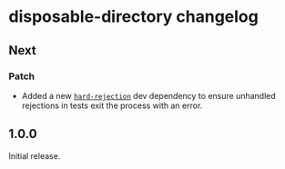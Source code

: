 # disposable-directory changelog

## Next

### Patch

- Added a new [`hard-rejection`](https://npm.im/hard-rejection) dev dependency to ensure unhandled rejections in tests exit the process with an error.

## 1.0.0

Initial release.
